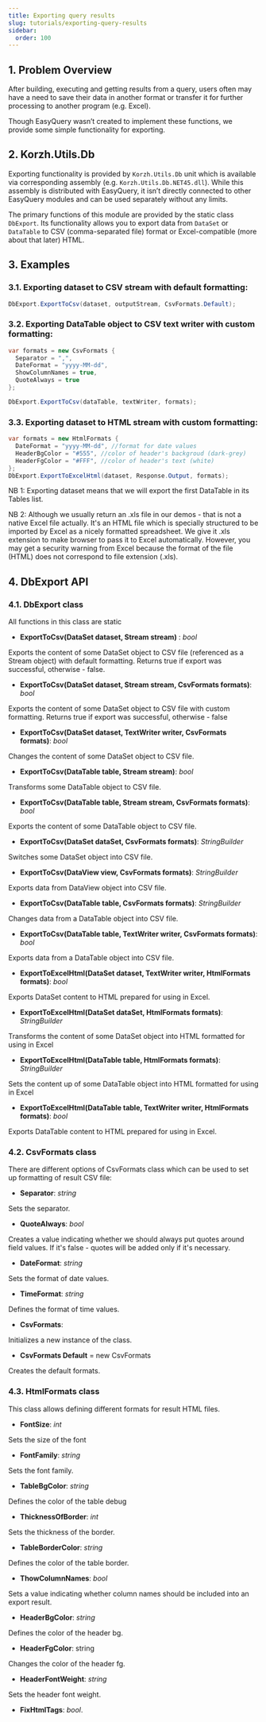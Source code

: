 ```yaml
---
title: Exporting query results
slug: tutorials/exporting-query-results
sidebar:
  order: 100
---
```


## 1. Problem Overview

After building, executing and getting results from a query, users often may have a need to save their data in another format or transfer it for further processing to another program (e.g. Excel).

Though EasyQuery wasn’t created to implement these functions, we provide some simple functionality for exporting. 

## 2. Korzh.Utils.Db

Exporting functionality is provided by `Korzh.Utils.Db` unit which is available via corresponding assembly (e.g. `Korzh.Utils.Db.NET45.dll`). While this assembly is distributed with EasyQuery, it isn’t directly connected to other EasyQuery modules and can be used separately without any limits. 

The primary functions of this module are provided by the static class `DbExport`. Its functionality allows you to export data from `DataSet` or `DataTable` to CSV (comma-separated file) format or Excel-compatible (more about that later) HTML.

## 3. Examples

### 3.1. Exporting dataset to CSV stream with default formatting:

```c#
DbExport.ExportToCsv(dataset, outputStream, CsvFormats.Default);
```

### 3.2. Exporting DataTable object to CSV text writer with custom formatting:

```c#
var formats = new CsvFormats {
  Separator = ",",
  DateFormat = "yyyy-MM-dd",
  ShowColumnNames = true,
  QuoteAlways = true
};

DbExport.ExportToCsv(dataTable, textWriter, formats);
```

### 3.3. Exporting dataset to HTML stream with custom formatting:

```c# 
var formats = new HtmlFormats {
  DateFormat = "yyyy-MM-dd", //format for date values
  HeaderBgColor = "#555", //color of header's backgroud (dark-grey)
  HeaderFgColor = "#FFF", //color of header's text (white)
};
DbExport.ExportToExcelHtml(dataset, Response.Output, formats);
```

NB 1: Exporting dataset means that we will export the first DataTable in its Tables list.

NB 2: Although we usually return an .xls file in our demos - that is not a native Excel file actually. It's an HTML file which is specially structured to be imported by Excel as a nicely formatted spreadsheet. We give it .xls extension to make browser to pass it to Excel automatically. However, you may get a security warning from Excel because the format of the file (HTML) does not correspond to file extension (.xls).

## 4. DbExport API

### 4.1. DbExport class

All functions in this class are static

* **ExportToCsv(DataSet dataset, Stream stream)** : *bool*

Exports the content of some DataSet object to CSV file (referenced as a Stream object) with default formatting.
Returns true if export was successful, otherwise - false.

* **ExportToCsv(DataSet dataset, Stream stream, CsvFormats formats)**: *bool*

Exports the content of some DataSet object to CSV file with custom formatting.
Returns true if export was successful, otherwise - false

* **ExportToCsv(DataSet dataset, TextWriter writer, CsvFormats formats)**: *bool*

Changes the content of some DataSet object to CSV file.

* **ExportToCsv(DataTable table, Stream stream)**: *bool*

Transforms some DataTable object to CSV file.

* **ExportToCsv(DataTable table, Stream stream, CsvFormats formats)**: *bool*

Exports the content of some DataTable object to CSV file.

* **ExportToCsv(DataSet dataSet, CsvFormats formats)**: *StringBuilder*

Switches some DataSet object into CSV file.

* **ExportToCsv(DataView view, CsvFormats formats)**: *StringBuilder*

Exports data from DataView object into CSV file.

* **ExportToCsv(DataTable table, CsvFormats formats)**: *StringBuilder*

Changes data from a DataTable object into CSV file.

* **ExportToCsv(DataTable table, TextWriter writer, CsvFormats formats)**: *bool*

Exports data from a DataTable object into CSV file.

* **ExportToExcelHtml(DataSet dataset, TextWriter writer, HtmlFormats formats)**: *bool* 

Exports DataSet content to HTML prepared for using in Excel. 

* **ExportToExcelHtml(DataSet dataSet, HtmlFormats formats)**: *StringBuilder*

Transforms the content of some DataSet object into HTML formatted for using in Excel

* **ExportToExcelHtml(DataTable table, HtmlFormats formats)**: *StringBuilder*

Sets the content up of some DataTable object into HTML formatted for using in Excel 

* **ExportToExcelHtml(DataTable table, TextWriter writer, HtmlFormats formats)**: *bool* 

Exports DataTable content to HTML prepared for using in Excel.

### 4.2. CsvFormats class

There are different options of CsvFormats class which can be used to set up formatting of result CSV file: 

* **Separator**: *string*

Sets the separator. 


* **QuoteAlways**: *bool*

Creates a value indicating whether we should always put quotes around field values. If it's false - quotes will be added only if it's necessary. 


* **DateFormat**: *string*

Sets the format of date values. 

* **TimeFormat**: *string*

Defines the format of time values. 

* **CsvFormats**:

Initializes a new instance of the <see cref="CsvFormats"/> class. 

* **CsvFormats Default** = new CsvFormats

Creates the default formats.

### 4.3. HtmlFormats class 

This class allows defining different formats for result HTML files.


* **FontSize**: *int*

Sets the size of the font

* **FontFamily**: *string*

Sets the font family. 

* **TableBgColor**: *string*

Defines the color of the table debug

* **ThicknessOfBorder**: *int*

Sets the thickness of the border. 

* **TableBorderColor**: *string*

Defines the color of the table border.

* **ThowColumnNames**: *bool*

Sets a value indicating whether column names should be included into an export result.

* **HeaderBgColor**: *string*

Defines the color of the header bg. 

* **HeaderFgColor**: string

Changes the color of the header fg.

* **HeaderFontWeight**: *string*

Sets the header font weight.

* **FixHtmlTags**: *bool*.
